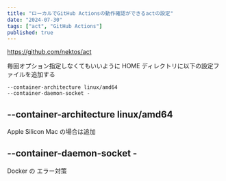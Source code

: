 ```yaml
---
title: "ローカルでGitHub Actionsの動作確認ができるactの設定"
date: "2024-07-30"
tags: ["act", "GitHub Actions"]
published: true
---
```


https://github.com/nektos/act

毎回オプション指定しなくてもいいように HOME ディレクトリに以下の設定ファイルを追加する

```txt:~/.actrc
--container-architecture linux/amd64
--container-daemon-socket -
```

## --container-architecture linux/amd64

Apple Silicon Mac の場合は追加

## --container-daemon-socket -

Docker の エラー対策
